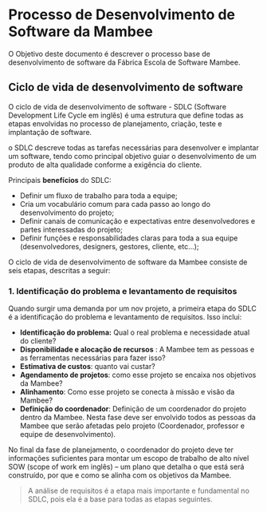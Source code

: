 # Processo de Desenvolvimento de Software da Mambee
 
 O Objetivo deste documento é descrever o processo base de desenvolvimento de software da Fábrica Escola de Software Mambee.
 
 ## Ciclo de vida de desenvolvimento de software
 
 O ciclo de vida de desenvolvimento de software - SDLC (Software Development Life Cycle em inglês) é uma estrutura que define todas as etapas envolvidas no processo de planejamento, criação, teste e implantação de software.
 
 o SDLC descreve todas as tarefas necessárias para desenvolver e implantar um software, tendo como principal objetivo guiar o desenvolvimento de um produto de alta qualidade conforme a exigência do cliente. 
 
Principais **benefícios** do SDLC:
- Definir um fluxo de trabalho para toda a equipe;
- Cria um vocabulário comum para cada passo ao longo do desenvolvimento do projeto;
- Definir canais de comunicação e expectativas entre desenvolvedores e partes interessadas do projeto;
- Definir funções e responsabilidades claras para toda a sua equipe (desenvolvedores, designers, gestores, cliente, etc...);

O ciclo de vida de desenvolvimento de software da Mambee consiste de seis etapas, descritas a seguir:

### 1. Identificação do problema e levantamento de requisitos

Quando surgir uma demanda por um nov  projeto, a primeira etapa do SDLC é a identificação do problema e levantamento de requisitos. Isso inclui:

- **Identificação do problema:** Qual o real problema e necessidade atual do cliente?
- **Disponibilidade e alocação de recursos** : A Mambee tem as pessoas e as ferramentas necessárias para fazer isso?
- **Estimativa de custos**: quanto vai custar?
- **Agendamento de projetos**: como esse projeto se encaixa nos objetivos da Mambee?
- **Alinhamento**: Como esse projeto se conecta à missão e visão da Mambee?
- **Definição do coordenador**: Definição de um coordenador do projeto dentro da Mambee.
Nesta fase deve ser envolvido todos as pessoas da Mambee que serão afetadas pelo projeto (Coordenador, professor e equipe de desenvolvimento).

No final da fase de planejamento, o coordenador do projeto deve ter informações suficientes para montar um escopo de trabalho de alto nível SOW (scope of work em inglês) – um plano que detalha o que está será construído, por que e como se alinha com os objetivos da Mambee.

> A análise de requisitos é a etapa mais importante e fundamental no SDLC, pois ela é a base para todas as etapas seguintes.
